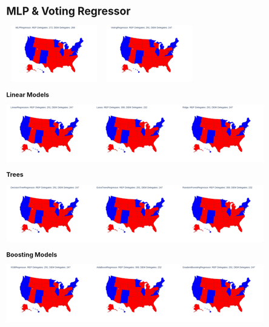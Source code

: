# MLP & Voting Regressor

<div style="display: flex; justify-content: space-around;">
    <img src="./images/png/MLPRegressor.png" alt="MLPRegressor Prediction" style="width: 45%;"/>
    <img src="./images/png/VotingRegressor.png" alt="VotingRegressor Prediction" style="width: 45%;"/>
</div>

### Linear Models

<div style="display: flex; justify-content: space-around;">
    <img src="./images/png/LinearRegression.png" alt="LinearRegression Prediction" style="width: 45%;"/>
    <img src="./images/png/Lasso.png" alt="Lasso Prediction" style="width: 45%;"/>
    <img src="./images/png/Ridge.png" alt="Ridge Prediction" style="width: 45%;"/>
</div>

### Trees

<div style="display: flex; justify-content: space-around;">
    <img src="./images/png/DecisionTreeRegressor.png" alt="DecisionTreeRegressor Prediction" style="width: 45%;"/>
    <img src="./images/png/ExtraTreesRegressor.png" alt="ExtraTreesRegressor Prediction" style="width: 45%;"/>
    <img src="./images/png/RandomForestRegressor.png" alt="RandomForestRegressor Prediction" style="width: 45%;"/>
</div>

### Boosting Models

<div style="display: flex; justify-content: space-around;">
    <img src="./images/png/XGBRegressor.png" alt="XGBRegressor Prediction" style="width: 45%;"/>
    <img src="./images/png/AdaBoostRegressor.png" alt="AdaBoostRegressor Prediction" style="width: 45%;"/>
    <img src="./images/png/GradientBoostingRegressor.png" alt="GradientBoostingRegressor Prediction" style="width: 45%;"/>
</div>


